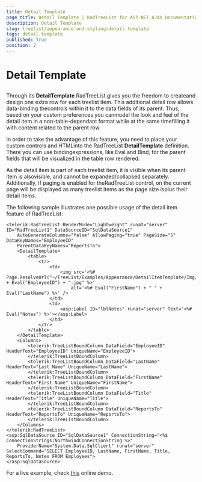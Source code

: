 ```yaml
---
title: Detail Template
page_title: Detail Template | RadTreeList for ASP.NET AJAX Documentation
description: Detail Template
slug: treelist/appearance-and-styling/detail-template
tags: detail,template
published: True
position: 2
---
```


# Detail Template



## 

Through its **DetailTemplate** RadTreeList gives you the freedom to createand design one extra row for each treelist item. This additional detail row allows data-binding thecontrols within it to the data fields of its parent. Thus, based on your custom preferences you canmodel the look and feel of the detail item in a non-table-dependant format while at the same timefilling it with content related to the parent row.

In order to take the advantage of this feature, you need to place your custom controls and HTMLinto the RadTreeList **DetailTemplate** definition. There you can use bindingexpressions, like Eval and Bind, for the parent fields that will be visualized in the table row rendered.

As the detail item is part of each treelist item, it is visible when its parent item is alsovisible, and cannot be expanded/collapsed separately. Additionally, if paging is enabled for theRadTreeList control, on the current page will be displayed as many treelist items as the page size isplus their detail items.

The following sample illustrates one possible usage of the detail item feature of RadTreeList:

````ASPNET
<telerik:RadTreeList RenderMode="Lightweight" runat="server" ID="RadTreeList1" DataSourceID="SqlDataSource1"
	AutoGenerateColumns="false" AllowPaging="true" PageSize="5" DataKeyNames="EmployeeID"
	ParentDataKeyNames="ReportsTo">
	<DetailTemplate>
		<table>
			<tr>
				<td>
					<img src='<%# Page.ResolveUrl("~/TreeList/Examples/Appearance/DetailItemTemplate/Img/") + Eval("EmployeeID") + ".jpg" %>'
						alt='<%# Eval("FirstName") + " " + Eval("LastName") %>' />
				</td>
				<td>
					<asp:Label ID="lblNotes" runat="server" Text='<%# Eval("Notes") %>'></asp:Label>
				</td>
			</tr>
		</table>
	</DetailTemplate>
	<Columns>
		<telerik:TreeListBoundColumn DataField="EmployeeID" HeaderText="EmployeeID" UniqueName="EmployeeID">
		</telerik:TreeListBoundColumn>
		<telerik:TreeListBoundColumn DataField="LastName" HeaderText="Last Name" UniqueName="LastName">
		</telerik:TreeListBoundColumn>
		<telerik:TreeListBoundColumn DataField="FirstName" HeaderText="First Name" UniqueName="FirstName">
		</telerik:TreeListBoundColumn>
		<telerik:TreeListBoundColumn DataField="Title" HeaderText="Title" UniqueName="Title">
		</telerik:TreeListBoundColumn>
		<telerik:TreeListBoundColumn DataField="ReportsTo" HeaderText="ReportsTo" UniqueName="ReportsTo">
		</telerik:TreeListBoundColumn>
	</Columns>
</telerik:RadTreeList>
<asp:SqlDataSource ID="SqlDataSource1" ConnectionString="<%$ ConnectionStrings:NorthwindConnectionString %>"
	ProviderName="System.Data.SqlClient" runat="server" SelectCommand="SELECT EmployeeID, LastName, FirstName, Title, ReportsTo, Notes FROM Employees">
</asp:SqlDataSource>
````



For a live example, check [this](https://demos.telerik.com/aspnet-ajax/treelist/examples/appearance/detailitemtemplate/defaultcs.aspx) online demo.
